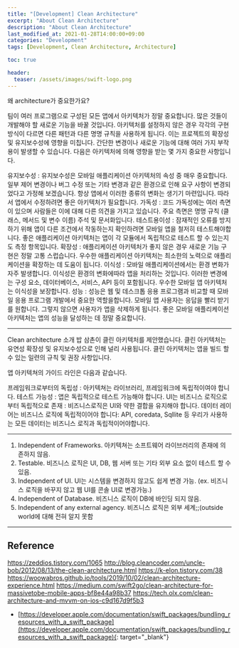 ```yaml
---
title: "[Development] Clean Architecture"
excerpt: "About Clean Architecture"
description: "About Clean Architecture"
last_modified_at: 2021-01-28T14:00:00+09:00
categories: "Development"
tags: [Development, Clean Architecture, Architecture]

toc: true

header:
  teaser: /assets/images/swift-logo.png
---
```


왜 architecture가 중요한가요?

팀이 여러 프로그램으로 구성된 모든 앱에서 아키텍처가 정말 중요합니다. 많은 것들이 개발해야 할 새로운 기능을 바꿀 것입니다. 아키텍처를 설정하지 않은 경우 각각의 구현 방식이 다르면 다른 패턴과 다른 명명 규칙을 사용하게 됩니다. 이는 프로젝트의 확장성 및 유지보수성에 영향을 미칩니다. 간단한 변경이나 새로운 기능에 대해 여러 가지 부작용이 발생할 수 있습니다. 다음은 아키텍처에 의해 영향을 받는 몇 가지 중요한 사항입니다.

유지보수성 : 유지보수성은 모바일 애플리케이션 아키텍처의 속성 중 매우 중요합니다. 일부 제어 변경이나 버그 수정 또는 기타 변경과 같은 환경으로 인해 요구 사항이 변경되었다고 가정해 보겠습니다. 항상 앱에서 이러한 종류의 변화는 생기기 마련입니다. 따라서 앱에서 수정하려면 좋은 아키텍처가 필요합니다.
가독성 : 코드 가독성에는 여러 측면이 있으며 사람들은 이에 대해 다른 의견을 가지고 있습니다. 주요 측면은 명명 규칙 (클래스, 메서드 및 변수 이름) 주석 및 문서화입니다.
테스트용이성 : 잠재적인 오류를 방지하기 위해 앱이 다른 조건에서 작동하는지 확인하려면 모바일 앱을 철저히 테스트해야합니다. 좋은 애플리케이션 아키텍처는 앱이 각 모듈에서 독립적으로 테스트 할 수 있는지도 측정 항목입니다.
확장성 : 애플리케이션 아키텍처가 좋지 않은 경우 새로운 기능 구현은 정말 고통 스럽습니다. 우수한 애플리케이션 아키텍처는 최소한의 노력으로 애플리케이션을 확장하는 데 도움이 됩니다.
이식성 : 모바일 애플리케이션에서는 환경 변화가 자주 발생합니다. 이식성은 환경의 변화에 ​​따라 앱을 처리하는 것입니다. 이러한 변경에는 구성 요소, 데이터베이스, 서비스, API 등이 포함됩니다. 우수한 모바일 앱 아키텍처는 이식성을 보장합니다.
성능 : 성능은 웹 및 데스크톱 응용 프로그램과 비교할 때 모바일 응용 프로그램 개발에서 중요한 역할을합니다. 모바일 앱 사용자는 응답을 빨리 받기를 원합니다. 그렇지 않으면 사용자가 앱을 삭제하게 됩니다. 좋은 모바일 애플리케이션 아키텍처는 앱의 성능을 달성하는 데 정말 중요합니다.

---

Clean architecture 소개
밥 삼촌이 클린 아키텍처를 제안했습니다. 클린 아키텍처는 유연성 확장성 및 유지보수성으로 인해 널리 사용됩니다. 클린 아키텍처는 앱을 빌드 할 수 있는 일련의 규칙 및 권장 사항입니다.

앱 아키텍쳐의 가이드 라인은 다음과 같습니다.

프레임워크로부터의 독립성 : 아키텍쳐는 라이브러리, 프레임워크에 독립적이여야 합니다.
테스트 가능성 : 앱은 독립적으로 테스트 가능해야 합니다.
UI는 비즈니스 로직으로부터 독립적으로 존재 : 비즈니스로직은 UI와 약한 결합을 유지해야 합니다.
데이터 레이어는 비즈니스 로직에 독립적이어야 합니다: API, coredata, Sqllite 등 우리가 사용하는 모든 데이터는 비즈니스 로직과 독립적이어야합니다.

---

1. Independent of Frameworks. 아키텍쳐는 소프트웨어 라이브러리의 존재에 의존하지 않음.
2. Testable. 비즈니스 로직은 UI, DB, 웹 서버 또는 기타 외부 요소 없이 테스트 할 수 있음.
3. Independent of UI. UI는 시스템을 변경하지 않고도 쉽게 변경 가능. (ex. 비즈니스 로직을 바꾸지 않고 웹 UI를 콘솔 UI로 변경가능.)
4. Independent of Database. 비즈니스 로직이 DB에 바인딩 되지 않음.
5. Independent of any external agency. 비즈니스 로직은 외부 세계;;(outside world에 대해 전혀 알지 못함

---

## Reference
https://zeddios.tistory.com/1065
http://blog.cleancoder.com/uncle-bob/2012/08/13/the-clean-architecture.html
https://k-elon.tistory.com/38
https://woowabros.github.io/tools/2019/10/02/clean-architecture-experience.html
https://medium.com/swift2go/clean-architecture-for-massivetobe-mobile-apps-bf8e44a98b37
https://tech.olx.com/clean-architecture-and-mvvm-on-ios-c9d167d9f5b3
- [https://developer.apple.com/documentation/swift_packages/bundling_resources_with_a_swift_package](https://developer.apple.com/documentation/swift_packages/bundling_resources_with_a_swift_package){: target="_blank"}
